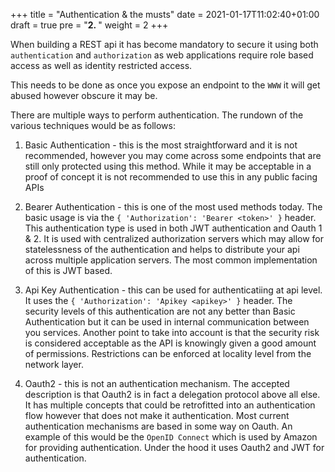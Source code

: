 +++
title = "Authentication & the musts"
date = 2021-01-17T11:02:40+01:00
draft = true
pre = "<b>2. </b>"
weight = 2
+++


When building a REST api it has become mandatory to secure it using both `authentication` and `authorization` as web applications require role based access as well as identity restricted access.

This needs to be done as once you expose an endpoint to the `WWW` it will get abused however obscure it may be.

There are multiple ways to perform authentication. The rundown of the various techniques would be as follows:

1. Basic Authentication - this is the most straightforward and it is not recommended, however you may come across some
   endpoints that are still only protected using this method. While it may be acceptable in a proof of concept it is
   not recommended to use this in any public facing APIs

2. Bearer Authentication - this is one of the most used methods today. The basic usage is via the `{ 'Authorization':
   'Bearer <token>' }` header. This authentication type is used in both JWT authentication and Oauth 1 & 2. It is used
   with centralized authorization servers which may allow for statelessness of the authentication and helps to
   distribute your api across multiple application servers. The most common implementation of this is JWT based.

3. Api Key Authentication - this can be used for authenticatiing at api level. It uses the `{ 'Authorization': 'Apikey
   <apikey>' }` header. The security levels of this authentication are not any better than Basic Authentication but it
   can be used in internal communication between you services. Another point to take into account is that the security
   risk is considered acceptable as the API is knowingly given a good amount of permissions. Restrictions can be
   enforced at locality level from the network layer.

4. Oauth2 - this is not an authentication mechanism. The accepted description is that Oauth2 is in fact a delegation
   protocol above all else. It has multiple concepts that could be retrofitted into an authentication flow however that
   does not make it authentication. Most current authentication mechanisms are based in some way on Oauth. An example of
   this would be the `OpenID Connect` which is used by Amazon for providing authentication. Under the hood it uses
   Oauth2 and JWT for authentication.
